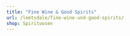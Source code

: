 ```yaml
---
title: "Fine Wine & Good Spirits"
url: /leetsdale/fine-wine-und-good-spirits/
shop: Spirituosen
---
```

